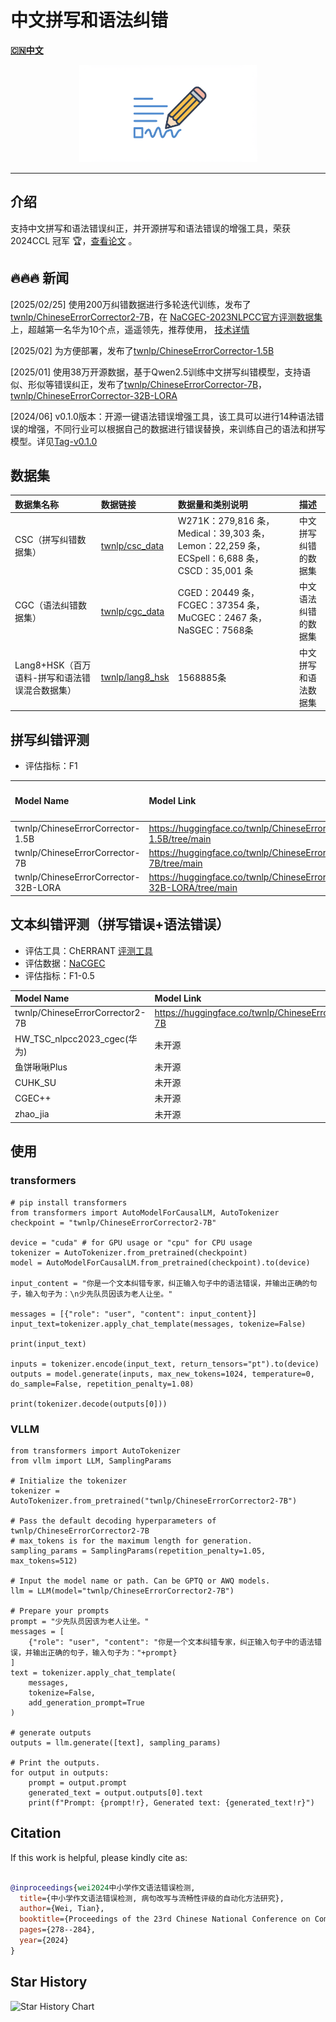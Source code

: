 #  中文拼写和语法纠错
[**🇨🇳中文**](https://github.com/TW-NLP/ChineseErrorCorrector/blob/main/README.md) 

<div align="center">
  <a href="https://github.com/TW-NLP/ChineseErrorCorrector">
    <img src="images/image_fx_.jpg" alt="Logo" height="156">
  </a>
</div>



-----------------



## 介绍
支持中文拼写和语法错误纠正，并开源拼写和语法错误的增强工具，荣获2024CCL 冠军 🏆，[查看论文](https://aclanthology.org/2024.ccl-3.31/) 。

## 🔥🔥🔥 新闻

[2025/02/25] 使用200万纠错数据进行多轮迭代训练，发布了[twnlp/ChineseErrorCorrector2-7B](https://huggingface.co/twnlp/ChineseErrorCorrector2-7B)，在 [NaCGEC-2023NLPCC官方评测数据集](https://github.com/masr2000/NaCGEC)上，超越第一名华为10个点，遥遥领先，推荐使用， [技术详情](https://blog.csdn.net/qq_43765734/article/details/145858955)

[2025/02] 为方便部署，发布了[twnlp/ChineseErrorCorrector-1.5B](https://huggingface.co/twnlp/ChineseErrorCorrector-1.5B)

[2025/01] 使用38万开源数据，基于Qwen2.5训练中文拼写纠错模型，支持语似、形似等错误纠正，发布了[twnlp/ChineseErrorCorrector-7B](https://huggingface.co/twnlp/ChineseErrorCorrector-7B)，[twnlp/ChineseErrorCorrector-32B-LORA](https://huggingface.co/twnlp/ChineseErrorCorrector-32B-LORA/tree/main)

[2024/06] v0.1.0版本：开源一键语法错误增强工具，该工具可以进行14种语法错误的增强，不同行业可以根据自己的数据进行错误替换，来训练自己的语法和拼写模型。详见[Tag-v0.1.0](https://github.com/TW-NLP/ChineseErrorCorrector/tree/0.1.0)

## 数据集

| 数据集名称     | 数据链接                                                                                                      | 数据量和类别说明                                                                                                            | 描述          |
|:--------------|:-----------------------------------------------------------------------------------------------------------|:--------------------------------------------------------------------------------------------------------------------------|:------------|
| CSC（拼写纠错数据集） |[twnlp/csc_data](https://huggingface.co/datasets/twnlp/csc_data)  | W271K：279,816 条，Medical：39,303 条，Lemon：22,259 条，ECSpell：6,688 条，CSCD：35,001 条 | 中文拼写纠错的数据集 |
| CGC（语法纠错数据集） |[twnlp/cgc_data](https://huggingface.co/datasets/twnlp/cgc_data)  | CGED：20449 条，FCGEC：37354 条，MuCGEC：2467 条，NaSGEC：7568条 | 中文语法纠错的数据集 |
| Lang8+HSK（百万语料-拼写和语法错误混合数据集） |[twnlp/lang8_hsk](https://huggingface.co/datasets/twnlp/lang8_hsk)  | 1568885条 | 中文拼写和语法数据集 |



## 拼写纠错评测
- 评估指标：F1


| Model Name       | Model Link                                                                                                              | Base Model                 | Avg        | SIGHAN-2015(通用) | EC-LAW(法律)| EC-MED(医疗)| EC-ODW(公文)|
|:-----------------|:------------------------------------------------------------------------------------------------------------------------|:---------------------------|:-----------|:------------|:-------|:-------|:--------|
| twnlp/ChineseErrorCorrector-1.5B        | https://huggingface.co/twnlp/ChineseErrorCorrector-1.5B/tree/main                                    | Qwen/Qwen2.5-1.5B-Instruct | 0.459     | 0.346      | 0.517 | 0.433 | 0.540     |
| twnlp/ChineseErrorCorrector-7B        | https://huggingface.co/twnlp/ChineseErrorCorrector-7B/tree/main                                    | Qwen/Qwen2.5-7B-Instruct | 0.712     | 0.592      | 0.787 | 0.677 | 0.793     |
| twnlp/ChineseErrorCorrector-32B-LORA        | https://huggingface.co/twnlp/ChineseErrorCorrector-32B-LORA/tree/main                                    | Qwen/Qwen2.5-32B-Instruct |  0.757   |    0.594   | 0.776 |0.794 |   0.864  |

## 文本纠错评测（拼写错误+语法错误）
- 评估工具：ChERRANT  [评测工具](https://github.com/HillZhang1999/MuCGEC)
- 评估数据：[NaCGEC](https://github.com/masr2000/NaCGEC)
- 评估指标：F1-0.5


| Model Name       | Model Link                                                                                                              |    Prec     | Rec | F0.5 |
|:-----------------|:---------------------------------------------------------------|:-----------|:------------|:-------|
|  twnlp/ChineseErrorCorrector2-7B | https://huggingface.co/twnlp/ChineseErrorCorrector2-7B       |  0.5546     | 0.5743      | 0.5584 |
|  HW_TSC_nlpcc2023_cgec(华为) |   未开源     |  0.5095     | 0.3129      | 0.4526 |
| 鱼饼啾啾Plus |   未开源     |  0.5708     | 0.1294      | 0.3394 |
| CUHK_SU |  未开源      |  0.3882     | 0.1558      | 0.2990 |
| CGEC++ |    未开源    |  0.2414     | 0.0735      | 0.1657 |
| zhao_jia |   未开源     |  0.1719     | 0.1478      | 0.1665 |


## 使用
### transformers 
```shell
# pip install transformers
from transformers import AutoModelForCausalLM, AutoTokenizer
checkpoint = "twnlp/ChineseErrorCorrector2-7B"

device = "cuda" # for GPU usage or "cpu" for CPU usage
tokenizer = AutoTokenizer.from_pretrained(checkpoint)
model = AutoModelForCausalLM.from_pretrained(checkpoint).to(device)

input_content = "你是一个文本纠错专家，纠正输入句子中的语法错误，并输出正确的句子，输入句子为：\n少先队员因该为老人让坐。"

messages = [{"role": "user", "content": input_content}]
input_text=tokenizer.apply_chat_template(messages, tokenize=False)

print(input_text)

inputs = tokenizer.encode(input_text, return_tensors="pt").to(device)
outputs = model.generate(inputs, max_new_tokens=1024, temperature=0, do_sample=False, repetition_penalty=1.08)

print(tokenizer.decode(outputs[0]))

```

### VLLM

```shell
from transformers import AutoTokenizer
from vllm import LLM, SamplingParams

# Initialize the tokenizer
tokenizer = AutoTokenizer.from_pretrained("twnlp/ChineseErrorCorrector2-7B")

# Pass the default decoding hyperparameters of twnlp/ChineseErrorCorrector2-7B
# max_tokens is for the maximum length for generation.
sampling_params = SamplingParams(repetition_penalty=1.05, max_tokens=512)

# Input the model name or path. Can be GPTQ or AWQ models.
llm = LLM(model="twnlp/ChineseErrorCorrector2-7B")

# Prepare your prompts
prompt = "少先队员因该为老人让坐。"
messages = [
    {"role": "user", "content": "你是一个文本纠错专家，纠正输入句子中的语法错误，并输出正确的句子，输入句子为："+prompt}
]
text = tokenizer.apply_chat_template(
    messages,
    tokenize=False,
    add_generation_prompt=True
)

# generate outputs
outputs = llm.generate([text], sampling_params)

# Print the outputs.
for output in outputs:
    prompt = output.prompt
    generated_text = output.outputs[0].text
    print(f"Prompt: {prompt!r}, Generated text: {generated_text!r}") 
```

## Citation

If this work is helpful, please kindly cite as:

```bibtex

@inproceedings{wei2024中小学作文语法错误检测,
  title={中小学作文语法错误检测, 病句改写与流畅性评级的自动化方法研究},
  author={Wei, Tian},
  booktitle={Proceedings of the 23rd Chinese National Conference on Computational Linguistics (Volume 3: Evaluations)},
  pages={278--284},
  year={2024}
}
```


## Star History

![Star History Chart](https://api.star-history.com/svg?repos=TW-NLP/ChineseErrorCorrector&type=Date)
